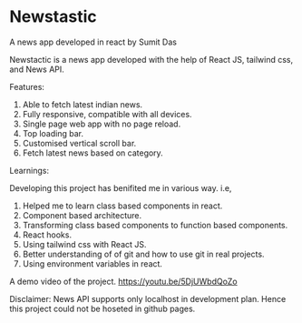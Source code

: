 # Newstastic
A news app developed in react by Sumit Das

Newstactic is a news app developed with the help of React JS, tailwind css, and News API.

Features:

1. Able to fetch latest indian news.
2. Fully responsive, compatible with all devices.
3. Single page web app with no page reload.
4. Top loading bar.
5. Customised vertical scroll bar.
6. Fetch latest news based on category.



Learnings:

Developing this project has benifited me in various way. i.e,

1. Helped me to learn class based components in react.
2. Component based architecture.
3. Transforming class based components to function based components.
4. React hooks.
5. Using tailwind css with React JS.
6. Better understanding of of git and how to use git in real projects.
7. Using environment variables in react.
   
A demo video of the project.
https://youtu.be/5DjUWbdQoZo

Disclaimer: News API supports only localhost in development plan. Hence this project could not be hoseted in github pages.
